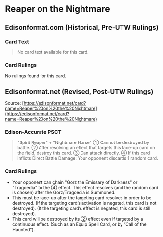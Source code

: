 # Reaper on the Nightmare

## Edisonformat.com (Historical, Pre-UTW Rulings)

### Card Text

> No card text available for this card.

### Card Rulings

No rulings found for this card.

## Edisonformat.net (Revised, Post-UTW Rulings)

Source: [https://edisonformat.net/card?name=Reaper%20on%20the%20Nightmare](https://edisonformat.net/card?name=Reaper%20on%20the%20Nightmare)

### Edison-Accurate PSCT

> "Spirit Reaper" + "Nightmare Horse"
> ① Cannot be destroyed by battle.
> ② After resolving an effect that targets this face-up card on the field, destroy this card.
> ③ Can attack directly.
> ④ If this card inflicts Direct Battle Damage: Your opponent discards 1 random card.

### Card Rulings

*   Your opponent can chain "Gorz the Emissary of Darkness" or "Tragoedia" to the ④ effect.
This effect resolves (and the random card is chosen) after the Gorz/Tragoedia is Summoned.
*   This must be face-up after the targeting card resolves in order to be destroyed.
(If the targeting card’s activation is negated, this card is not destroyed).
(If the targeting card’s effect is negated, this card is still destroyed).
*   This card will be destroyed by its ② effect even if targeted by a continuous effect.
(Such as an Equip Spell Card, or by “Call of the Haunted”).
            